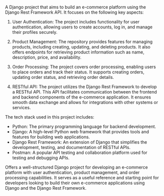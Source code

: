  A Django project that aims to build an e-commerce platform using the Django Rest Framework API. It focuses on the following key aspects:

1. User Authentication: The project includes functionality for user authentication, allowing users to create accounts, log in, and manage their profiles securely.

2. Product Management: The repository provides features for managing products, including creating, updating, and deleting products. It also offers endpoints for retrieving product information such as name, description, price, and availability.

3. Order Processing: The project covers order processing, enabling users to place orders and track their status. It supports creating orders, updating order status, and retrieving order details.

4. RESTful API: The project utilizes the Django Rest Framework to develop a RESTful API. This API facilitates communication between the frontend and backend components of the e-commerce application. It ensures smooth data exchange and allows for integrations with other systems or services.

The tech stack used in this project includes:

- Python: The primary programming language for backend development.
- Django: A high-level Python web framework that provides tools and features for building web applications.
- Django Rest Framework: An extension of Django that simplifies the development, testing, and documentation of RESTful APIs.
- Postman: A popular API testing and collaboration platform used for testing and debugging APIs.

Offers a well-structured Django project for developing an e-commerce platform with user authentication, product management, and order processing capabilities. It serves as a useful reference and starting point for developers looking to build their own e-commerce applications using Django and the Django Rest Framework.
